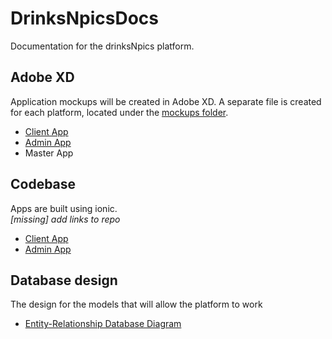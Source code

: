 # DrinksNpicsDocs
Documentation for the drinksNpics platform.

## Adobe XD
Application mockups will be created in Adobe XD. A separate file is created for each platform, located under the [mockups folder](mockups/). 
 
* [Client App](mockups/drinksNpics.xd)
* [Admin App](mockups/AdminAppMockUp.xd)
* Master App

## Codebase

Apps are built using ionic.  
*[missing] add links to repo*  

* [Client App](https://github.com/drinksnpics/DrinksNPics) 
* [Admin App](https://github.com/drinksnpics/DrinksNPicsAdmin)

## Database design

The design for the models that will allow the platform to work

* [Entity-Relationship Database Diagram](https://www.lucidchart.com/documents/edit/83da63e6-f10b-4f10-96ee-d0c1b3cb7ccb/0?shared=true&)
